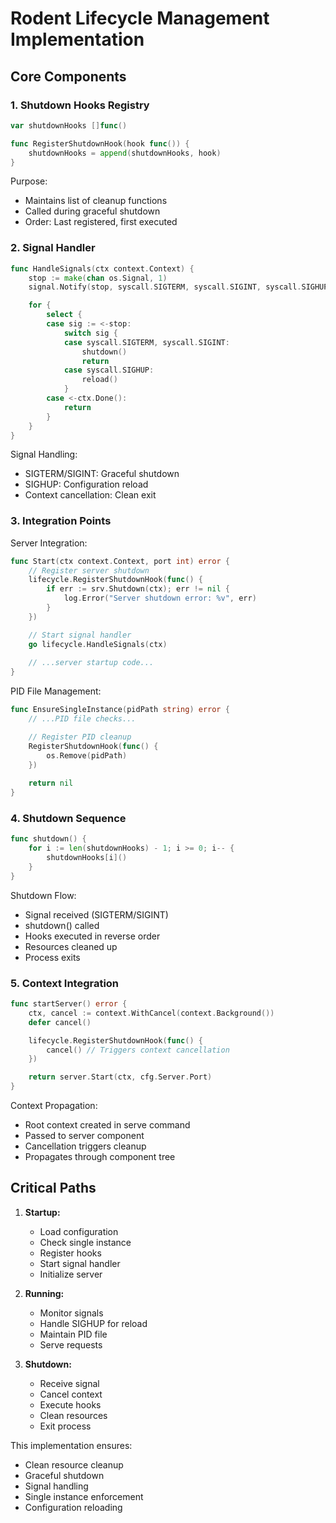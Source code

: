 # Rodent Lifecycle Management Implementation

## Core Components

### 1. Shutdown Hooks Registry

```go
var shutdownHooks []func()

func RegisterShutdownHook(hook func()) {
    shutdownHooks = append(shutdownHooks, hook)
}
```

Purpose:

- Maintains list of cleanup functions
- Called during graceful shutdown
- Order: Last registered, first executed

### 2. Signal Handler

```go
func HandleSignals(ctx context.Context) {
    stop := make(chan os.Signal, 1)
    signal.Notify(stop, syscall.SIGTERM, syscall.SIGINT, syscall.SIGHUP)

    for {
        select {
        case sig := <-stop:
            switch sig {
            case syscall.SIGTERM, syscall.SIGINT:
                shutdown()
                return
            case syscall.SIGHUP:
                reload()
            }
        case <-ctx.Done():
            return
        }
    }
}
```

Signal Handling:

- SIGTERM/SIGINT: Graceful shutdown
- SIGHUP: Configuration reload
- Context cancellation: Clean exit

### 3. Integration Points

Server Integration:

```go
func Start(ctx context.Context, port int) error {
    // Register server shutdown
    lifecycle.RegisterShutdownHook(func() {
        if err := srv.Shutdown(ctx); err != nil {
            log.Error("Server shutdown error: %v", err)
        }
    })

    // Start signal handler
    go lifecycle.HandleSignals(ctx)
    
    // ...server startup code...
}
```

PID File Management:

```go
func EnsureSingleInstance(pidPath string) error {
    // ...PID file checks...

    // Register PID cleanup
    RegisterShutdownHook(func() {
        os.Remove(pidPath)
    })
    
    return nil
}
```

### 4. Shutdown Sequence

```go
func shutdown() {
    for i := len(shutdownHooks) - 1; i >= 0; i-- {
        shutdownHooks[i]()
    }
}
```

Shutdown Flow:

- Signal received (SIGTERM/SIGINT)
- shutdown() called
- Hooks executed in reverse order
- Resources cleaned up
- Process exits

### 5. Context Integration

```go
func startServer() error {
    ctx, cancel := context.WithCancel(context.Background())
    defer cancel()

    lifecycle.RegisterShutdownHook(func() {
        cancel() // Triggers context cancellation
    })

    return server.Start(ctx, cfg.Server.Port)
}
```

Context Propagation:

- Root context created in serve command
- Passed to server component
- Cancellation triggers cleanup
- Propagates through component tree

## Critical Paths

1. **Startup:**
    - Load configuration
    - Check single instance
    - Register hooks
    - Start signal handler
    - Initialize server

2. **Running:**
    - Monitor signals
    - Handle SIGHUP for reload
    - Maintain PID file
    - Serve requests

3. **Shutdown:**
    - Receive signal
    - Cancel context
    - Execute hooks
    - Clean resources
    - Exit process

This implementation ensures:

- Clean resource cleanup
- Graceful shutdown
- Signal handling
- Single instance enforcement
- Configuration reloading